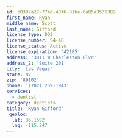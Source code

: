 ```yaml
---
id: b0397a27-774d-48f6-816e-6a85a3535389
first_name: Ryan
middle_name: Scott
last_name: Gifford
license_type: DDS
license_number: S4-48
license_status: Active
license_expiration: '42185'
address: '3811 W Charleston Blvd'
address_2: 'Suite 201'
city: 'Las Vegas'
state: NV
zip: '89102'
phone: '(702) 259-1943'
services:
  - dentist
category: dentists
title: 'Ryan Gifford'
_geoloc:
  lat: 36.1592
  lng: -115.247
---
```

